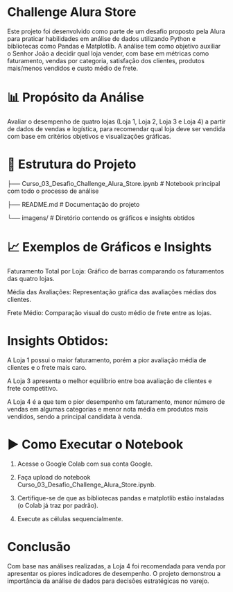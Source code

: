 # Challenge Alura Store

Este projeto foi desenvolvido como parte de um desafio proposto pela Alura para praticar habilidades em análise de dados utilizando Python e bibliotecas como Pandas e Matplotlib. A análise tem como objetivo auxiliar o Senhor João a decidir qual loja vender, com base em métricas como faturamento, vendas por categoria, satisfação dos clientes, produtos mais/menos vendidos e custo médio de frete.

# 📊 Propósito da Análise

Avaliar o desempenho de quatro lojas (Loja 1, Loja 2, Loja 3 e Loja 4) a partir de dados de vendas e logística, para recomendar qual loja deve ser vendida com base em critérios objetivos e visualizações gráficas.

# 📁 Estrutura do Projeto


├── Curso_03_Desafio_Challenge_Alura_Store.ipynb      # Notebook principal com todo o processo de análise

├── README.md                                         # Documentação do projeto

└── imagens/                                          # Diretório contendo os gráficos e insights obtidos

# 📈 Exemplos de Gráficos e Insights

Faturamento Total por Loja: Gráfico de barras comparando os faturamentos das quatro lojas.

Média das Avaliações: Representação gráfica das avaliações médias dos clientes.

Frete Médio: Comparação visual do custo médio de frete entre as lojas.

# Insights Obtidos:

A Loja 1 possui o maior faturamento, porém a pior avaliação média de clientes e o frete mais caro.

A Loja 3 apresenta o melhor equilíbrio entre boa avaliação de clientes e frete competitivo.

A Loja 4 é a que tem o pior desempenho em faturamento, menor número de vendas em algumas categorias e menor nota média em produtos mais vendidos, sendo a principal candidata à venda.

# ▶️ Como Executar o Notebook

1. Acesse o Google Colab com sua conta Google.

2. Faça upload do notebook Curso_03_Desafio_Challenge_Alura_Store.ipynb.

3. Certifique-se de que as bibliotecas pandas e matplotlib estão instaladas (o Colab já traz por padrão).

4. Execute as células sequencialmente.

# Conclusão

Com base nas análises realizadas, a Loja 4 foi recomendada para venda por apresentar os piores indicadores de desempenho. O projeto demonstrou a importância da análise de dados para decisões estratégicas no varejo.
